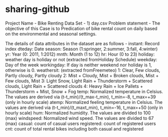 # sharing-github

Project Name - Bike Renting
Data Set -  1) day.csv
Problem statement -
The objective of this Case is to Predication of bike rental count on daily based on the environmental and seasonal settings.

The details of data attributes in the dataset are as follows -
instant: Record index
dteday: Date
season: Season (1:springer, 2:summer, 3:fall, 4:winter)
yr: Year (0: 2011, 1:2012)
mnth: Month (1 to 12)
hr: Hour (0 to 23)
holiday: weather day is holiday or not (extracted fromHoliday Schedule)
weekday: Day of the week
workingday: If day is neither weekend nor holiday is 1, otherwise is 0.
weathersit: (extracted fromFreemeteo)
1: Clear, Few clouds, Partly cloudy, Partly cloudy
2: Mist + Cloudy, Mist + Broken clouds, Mist + Few clouds, Mist
3: Light Snow, Light Rain + Thunderstorm + Scattered clouds, Light Rain + Scattered clouds
4: Heavy Rain + Ice Pallets + Thunderstorm + Mist, Snow + Fog
temp: Normalized temperature in Celsius. The values are derived via
(t-t_min)/(t_max-t_min),
t_min=-8, t_max=+39 (only in hourly scale)
atemp: Normalized feeling temperature in Celsius. The values are derived via
(t-t_min)/(t_maxt_min), t_min=-16, t_max=+50 (only in hourly scale)
hum: Normalized humidity. The values are divided to 100 (max)
windspeed: Normalized wind speed. The values are divided to 67 (max)
casual: count of casual users
registered: count of registered users
cnt: count of total rental bikes including both casual and registered
